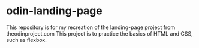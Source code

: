 # odin-landing-page

This repository is for my recreation of the landing-page project from theodinproject.com
This project is to practice the basics of HTML and CSS, such as flexbox.